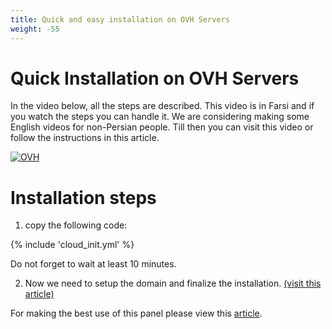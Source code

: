 ```yaml
---
title: Quick and easy installation on OVH Servers
weight: -55
---
```


<div dir="ltr" markdown="1">


# Quick Installation on OVH Servers

In the video below, all the steps are described. This video is in Farsi and if you watch the steps you can handle it. We are considering making some English videos for non-Persian people. Till then you can visit this video or follow the instructions in this article.

[![OVH](https://img.youtube.com/vi/06fMizOb-DE/maxresdefault.jpg)](https://www.youtube.com/watch?v=06fMizOb-DE)

# Installation steps
1. copy the following code:

{% include 'cloud_init.yml' %}

Do not forget to wait at least 10 minutes.

2. Now we need to setup the domain and finalize the installation. [(visit this article)](/manager/wiki/Guide-for-setting-up-the-domain-and-finalizing-the-installation)

For making the best use of this panel please view this [article](/manager/wiki/How-to-configure-Hiddify-Panel-properly).